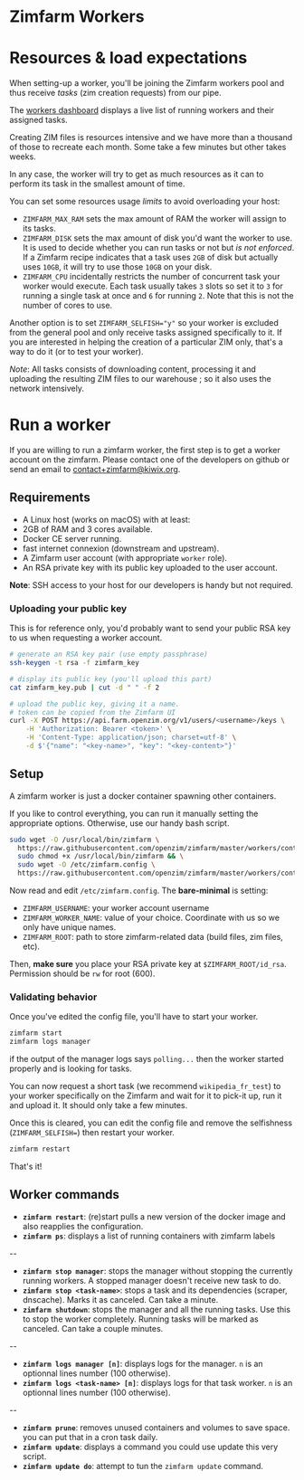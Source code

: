 Zimfarm Workers
===

# Resources & load expectations

When setting-up a worker, you'll be joining the Zimfarm workers pool and thus receive *tasks* (zim creation requests) from our pipe.

The [workers dashboard](https://farm.openzim.org/workers) displays a live list of running workers and their assigned tasks.

Creating ZIM files is resources intensive and we have more than a thousand of those to recreate each month. Some take a few minutes but other takes weeks.

In any case, the worker will try to get as much resources as it can to perform its task in the smallest amount of time.

You can set some resources usage *limits* to avoid overloading your host:

* `ZIMFARM_MAX_RAM` sets the max amount of RAM the worker will assign to its tasks.
* `ZIMFARM_DISK` sets the max amount of disk you'd want the worker to use. It is used to decide whether you can run tasks or not but _is not enforced_. If a Zimfarm recipe indicates that a task uses `2GB` of disk but actually uses `10GB`, it will try to use those `10GB` on your disk.
* `ZIMFARM_CPU` incidentally restricts the number of concurrent task your worker would execute. Each task usually takes `3` slots so set it to `3` for running a single task at once and `6` for running `2`. Note that this is not the number of cores to use.

Another option is to set `ZIMFARM_SELFISH="y"` so your worker is excluded from the general pool and only receive tasks assigned specifically to it. If you are interested in helping the creation of a particular ZIM only, that's a way to do it (or to test your worker).

_Note_: All tasks consists of downloading content, processing it and uploading the resulting ZIM files to our warehouse ; so it also uses the network intensively.

# Run a worker

If you are willing to run a zimfarm worker, the first step is to get a worker account on the zimfarm. Please contact one of the developers on github or send an email to contact+zimfarm@kiwix.org.

## Requirements

* A Linux host (works on macOS) with at least:
 * 2GB of RAM and 3 cores available.
 * Docker CE server running.
 * fast internet connexion (downstream and upstream).
* A Zimfarm user account (with appropriate `worker` role).
* An RSA private key with its public key uploaded to the user account.

__Note__: SSH access to your host for our developers is handy but not required.


### Uploading your public key

This is for reference only, you'd probably want to send your public RSA key to us when requesting a worker account.

``` bash
# generate an RSA key pair (use empty passphrase)
ssh-keygen -t rsa -f zimfarm_key

# display its public key (you'll upload this part)
cat zimfarm_key.pub | cut -d " " -f 2

# upload the public key, giving it a name.
# token can be copied from the Zimfarm UI
curl -X POST https://api.farm.openzim.org/v1/users/<username>/keys \
    -H 'Authorization: Bearer <token>' \
    -H 'Content-Type: application/json; charset=utf-8' \
    -d $'{"name": "<key-name>", "key": "<key-content>"}'
```

## Setup

A zimfarm worker is just a docker container spawning other containers.

If you like to control everything, you can run it manually setting the appropriate options. Otherwise, use our handy bash script.

``` bash
sudo wget -O /usr/local/bin/zimfarm \
  https://raw.githubusercontent.com/openzim/zimfarm/master/workers/contrib/zimfarm.sh && \
  sudo chmod +x /usr/local/bin/zimfarm && \
  sudo wget -O /etc/zimfarm.config \
  https://raw.githubusercontent.com/openzim/zimfarm/master/workers/contrib/zimfarm.config
```

Now read and edit `/etc/zimfarm.config`. The **bare-minimal** is setting:

* `ZIMFARM_USERNAME`: your worker account username
* `ZIMFARM_WORKER_NAME`: value of your choice. Coordinate with us so we only have unique names.
* `ZIMFARM_ROOT`: path to store zimfarm-related data (build files, zim files, etc).

Then, **make sure** you place your RSA private key at `$ZIMFARM_ROOT/id_rsa`. Permission should be `rw` for root (600).

### Validating behavior

Once you've edited the config file, you'll have to start your worker.

``` bash
zimfarm start
zimfarm logs manager
```

if the output of the manager logs says `polling...` then the worker started properly and is looking for tasks.

You can now request a short task (we recommend `wikipedia_fr_test`) to your worker specifically on the Zimfarm and wait for it to pick-it up, run it and upload it. It should only take a few minutes.

Once this is cleared, you can edit the config file and remove the selfishness (`ZIMFARM_SELFISH=`) then restart your worker.

``` bash
zimfarm restart
```

That's it!

## Worker commands

* **`zimfarm restart`**: (re)start pulls a new version of the docker image and also reapplies the configuration.
* **`zimfarm ps`**: displays a list of running containers with zimfarm labels

--

* **`zimfarm stop manager`**: stops the manager without stopping the currently running workers. A stopped manager doesn't receive new task to do.
* **`zimfarm stop <task-name>`**: stops a task and its dependencies (scraper, dnscache). Marks it as canceled. Can take a minute.
* **`zimfarm shutdown`**: stops the manager and all the running tasks. Use this to stop the worker completely. Running tasks will be marked as canceled. Can take a couple minutes.

--

* **`zimfarm logs manager [n]`**: displays logs for the manager. `n` is an optionnal lines number (100 otherwise).
* **`zimfarm logs <task-name> [n]`**: displays logs for that task worker. `n` is an optionnal lines number (100 otherwise).

--

* **`zimfarm prune`**: removes unused containers and volumes to save space. you can put that in a cron task daily.
* **`zimfarm update`**: displays a command you could use update this very script.
* **`zimfarm update do`**: attempt to tun the `zimfarm update` command.

